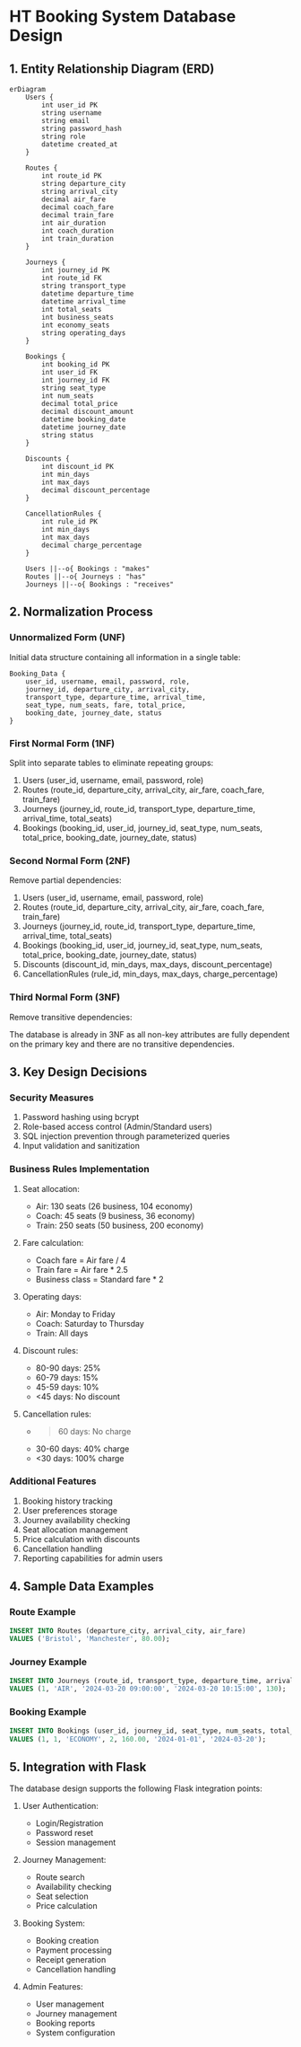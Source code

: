 # HT Booking System Database Design

## 1. Entity Relationship Diagram (ERD)

```mermaid
erDiagram
    Users {
        int user_id PK
        string username
        string email
        string password_hash
        string role
        datetime created_at
    }
    
    Routes {
        int route_id PK
        string departure_city
        string arrival_city
        decimal air_fare
        decimal coach_fare
        decimal train_fare
        int air_duration
        int coach_duration
        int train_duration
    }
    
    Journeys {
        int journey_id PK
        int route_id FK
        string transport_type
        datetime departure_time
        datetime arrival_time
        int total_seats
        int business_seats
        int economy_seats
        string operating_days
    }
    
    Bookings {
        int booking_id PK
        int user_id FK
        int journey_id FK
        string seat_type
        int num_seats
        decimal total_price
        decimal discount_amount
        datetime booking_date
        datetime journey_date
        string status
    }
    
    Discounts {
        int discount_id PK
        int min_days
        int max_days
        decimal discount_percentage
    }
    
    CancellationRules {
        int rule_id PK
        int min_days
        int max_days
        decimal charge_percentage
    }

    Users ||--o{ Bookings : "makes"
    Routes ||--o{ Journeys : "has"
    Journeys ||--o{ Bookings : "receives"
```

## 2. Normalization Process

### Unnormalized Form (UNF)
Initial data structure containing all information in a single table:

```
Booking_Data {
    user_id, username, email, password, role,
    journey_id, departure_city, arrival_city,
    transport_type, departure_time, arrival_time,
    seat_type, num_seats, fare, total_price,
    booking_date, journey_date, status
}
```

### First Normal Form (1NF)
Split into separate tables to eliminate repeating groups:

1. Users (user_id, username, email, password, role)
2. Routes (route_id, departure_city, arrival_city, air_fare, coach_fare, train_fare)
3. Journeys (journey_id, route_id, transport_type, departure_time, arrival_time, total_seats)
4. Bookings (booking_id, user_id, journey_id, seat_type, num_seats, total_price, booking_date, journey_date, status)

### Second Normal Form (2NF)
Remove partial dependencies:

1. Users (user_id, username, email, password, role)
2. Routes (route_id, departure_city, arrival_city, air_fare, coach_fare, train_fare)
3. Journeys (journey_id, route_id, transport_type, departure_time, arrival_time, total_seats)
4. Bookings (booking_id, user_id, journey_id, seat_type, num_seats, total_price, booking_date, journey_date, status)
5. Discounts (discount_id, min_days, max_days, discount_percentage)
6. CancellationRules (rule_id, min_days, max_days, charge_percentage)

### Third Normal Form (3NF)
Remove transitive dependencies:

The database is already in 3NF as all non-key attributes are fully dependent on the primary key and there are no transitive dependencies.

## 3. Key Design Decisions

### Security Measures
1. Password hashing using bcrypt
2. Role-based access control (Admin/Standard users)
3. SQL injection prevention through parameterized queries
4. Input validation and sanitization

### Business Rules Implementation
1. Seat allocation:
   - Air: 130 seats (26 business, 104 economy)
   - Coach: 45 seats (9 business, 36 economy)
   - Train: 250 seats (50 business, 200 economy)

2. Fare calculation:
   - Coach fare = Air fare / 4
   - Train fare = Air fare * 2.5
   - Business class = Standard fare * 2

3. Operating days:
   - Air: Monday to Friday
   - Coach: Saturday to Thursday
   - Train: All days

4. Discount rules:
   - 80-90 days: 25%
   - 60-79 days: 15%
   - 45-59 days: 10%
   - <45 days: No discount

5. Cancellation rules:
   - >60 days: No charge
   - 30-60 days: 40% charge
   - <30 days: 100% charge

### Additional Features
1. Booking history tracking
2. User preferences storage
3. Journey availability checking
4. Seat allocation management
5. Price calculation with discounts
6. Cancellation handling
7. Reporting capabilities for admin users

## 4. Sample Data Examples

### Route Example
```sql
INSERT INTO Routes (departure_city, arrival_city, air_fare) 
VALUES ('Bristol', 'Manchester', 80.00);
```

### Journey Example
```sql
INSERT INTO Journeys (route_id, transport_type, departure_time, arrival_time, total_seats) 
VALUES (1, 'AIR', '2024-03-20 09:00:00', '2024-03-20 10:15:00', 130);
```

### Booking Example
```sql
INSERT INTO Bookings (user_id, journey_id, seat_type, num_seats, total_price, booking_date, journey_date) 
VALUES (1, 1, 'ECONOMY', 2, 160.00, '2024-01-01', '2024-03-20');
```

## 5. Integration with Flask

The database design supports the following Flask integration points:

1. User Authentication:
   - Login/Registration
   - Password reset
   - Session management

2. Journey Management:
   - Route search
   - Availability checking
   - Seat selection
   - Price calculation

3. Booking System:
   - Booking creation
   - Payment processing
   - Receipt generation
   - Cancellation handling

4. Admin Features:
   - User management
   - Journey management
   - Booking reports
   - System configuration 